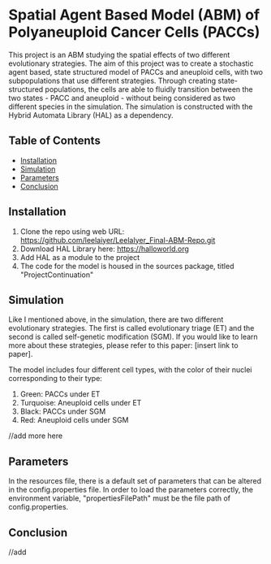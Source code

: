 # Spatial Agent Based Model (ABM) of Polyaneuploid Cancer Cells (PACCs)
This project is an ABM studying the spatial effects of two different evolutionary strategies. The aim of this project was to create a stochastic agent based, state structured model of PACCs and aneuploid cells, with two subpopulations that use different strategies. Through creating state-structured populations, the cells are able to fluidly transition between the two states - PACC and aneuploid - without being considered as two different species in the simulation.
The simulation is constructed with the Hybrid Automata Library (HAL) as a dependency.

## Table of Contents
- [Installation](#installation)
- [Simulation](#simulation)
- [Parameters](#parameters)
- [Conclusion](#conclusion)

## Installation
1. Clone the repo using web URL: https://github.com/leelaiyer/LeelaIyer_Final-ABM-Repo.git
2. Download HAL Library here: https://halloworld.org
3. Add HAL as a module to the project
4. The code for the model is housed in the sources package, titled "ProjectContinuation"

## Simulation
Like I mentioned above, in the simulation, there are two different evolutionary strategies. The first is called evolutionary triage (ET) and the second is called self-genetic modification (SGM). If you would like to learn more about these strategies, please refer to this paper: [insert link to paper]. 

The model includes four different cell types, with the color of their nuclei corresponding to their type: 
1. Green: PACCs under ET
2. Turquoise: Aneuploid cells under ET
3. Black: PACCs under SGM
4. Red: Aneuploid cells under SGM

//add more here

## Parameters
In the resources file, there is a default set of parameters that can be altered in the config.properties file. In order to load the parameters correctly, the environment variable, "propertiesFilePath" must be the file path of config.properties.

## Conclusion
//add


